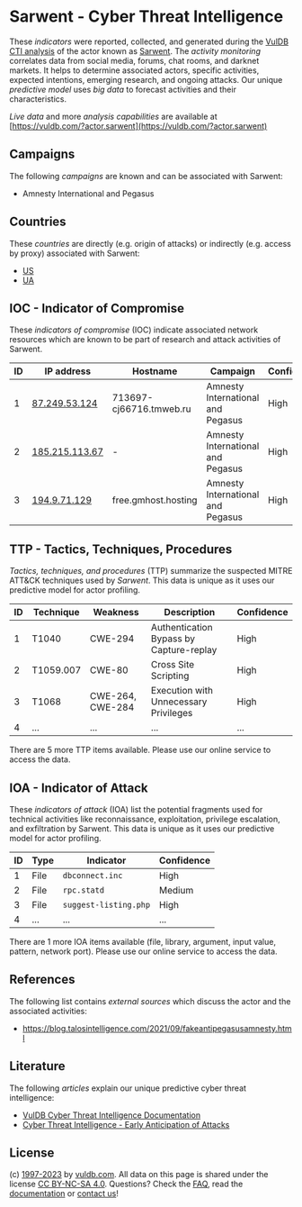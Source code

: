 # Sarwent - Cyber Threat Intelligence

These _indicators_ were reported, collected, and generated during the [VulDB CTI analysis](https://vuldb.com/?kb.cti) of the actor known as [Sarwent](https://vuldb.com/?actor.sarwent). The _activity monitoring_ correlates data from social media, forums, chat rooms, and darknet markets. It helps to determine associated actors, specific activities, expected intentions, emerging research, and ongoing attacks. Our unique _predictive model_ uses _big data_ to forecast activities and their characteristics.

_Live data_ and more _analysis capabilities_ are available at [https://vuldb.com/?actor.sarwent](https://vuldb.com/?actor.sarwent)

## Campaigns

The following _campaigns_ are known and can be associated with Sarwent:

* Amnesty International and Pegasus

## Countries

These _countries_ are directly (e.g. origin of attacks) or indirectly (e.g. access by proxy) associated with Sarwent:

* [US](https://vuldb.com/?country.us)
* [UA](https://vuldb.com/?country.ua)

## IOC - Indicator of Compromise

These _indicators of compromise_ (IOC) indicate associated network resources which are known to be part of research and attack activities of Sarwent.

ID | IP address | Hostname | Campaign | Confidence
-- | ---------- | -------- | -------- | ----------
1 | [87.249.53.124](https://vuldb.com/?ip.87.249.53.124) | 713697-cj66716.tmweb.ru | Amnesty International and Pegasus | High
2 | [185.215.113.67](https://vuldb.com/?ip.185.215.113.67) | - | Amnesty International and Pegasus | High
3 | [194.9.71.129](https://vuldb.com/?ip.194.9.71.129) | free.gmhost.hosting | Amnesty International and Pegasus | High

## TTP - Tactics, Techniques, Procedures

_Tactics, techniques, and procedures_ (TTP) summarize the suspected MITRE ATT&CK techniques used by _Sarwent_. This data is unique as it uses our predictive model for actor profiling.

ID | Technique | Weakness | Description | Confidence
-- | --------- | -------- | ----------- | ----------
1 | T1040 | CWE-294 | Authentication Bypass by Capture-replay | High
2 | T1059.007 | CWE-80 | Cross Site Scripting | High
3 | T1068 | CWE-264, CWE-284 | Execution with Unnecessary Privileges | High
4 | ... | ... | ... | ...

There are 5 more TTP items available. Please use our online service to access the data.

## IOA - Indicator of Attack

These _indicators of attack_ (IOA) list the potential fragments used for technical activities like reconnaissance, exploitation, privilege escalation, and exfiltration by Sarwent. This data is unique as it uses our predictive model for actor profiling.

ID | Type | Indicator | Confidence
-- | ---- | --------- | ----------
1 | File | `dbconnect.inc` | High
2 | File | `rpc.statd` | Medium
3 | File | `suggest-listing.php` | High
4 | ... | ... | ...

There are 1 more IOA items available (file, library, argument, input value, pattern, network port). Please use our online service to access the data.

## References

The following list contains _external sources_ which discuss the actor and the associated activities:

* https://blog.talosintelligence.com/2021/09/fakeantipegasusamnesty.html

## Literature

The following _articles_ explain our unique predictive cyber threat intelligence:

* [VulDB Cyber Threat Intelligence Documentation](https://vuldb.com/?kb.cti)
* [Cyber Threat Intelligence - Early Anticipation of Attacks](https://www.scip.ch/en/?labs.20201022)

## License

(c) [1997-2023](https://vuldb.com/?kb.changelog) by [vuldb.com](https://vuldb.com/?kb.about). All data on this page is shared under the license [CC BY-NC-SA 4.0](https://creativecommons.org/licenses/by-nc-sa/4.0/). Questions? Check the [FAQ](https://vuldb.com/?kb.faq), read the [documentation](https://vuldb.com/?kb) or [contact us](https://vuldb.com/?contact)!
